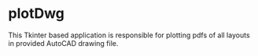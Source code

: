 # plotDwg
This Tkinter based application is responsible for plotting pdfs of all layouts in provided AutoCAD drawing file.
